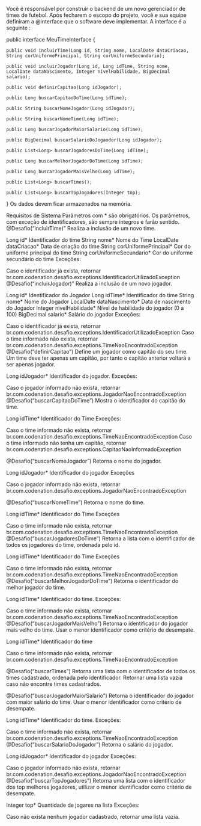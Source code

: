 Você é responsável por construir o backend de um novo gerenciador de times de futebol. Após fecharem o escopo do projeto, você e sua equipe definiram a @interface que o software deve implementar. A interface é a seguinte :

public interface MeuTimeInterface {

	public void incluirTime(Long id, String nome, LocalDate dataCriacao, String corUniformePrincipal, String corUniformeSecundario);

	public void incluirJogador(Long id, Long idTime, String nome, LocalDate dataNascimento, Integer nivelHabilidade, BigDecimal salario);

	public void definirCapitao(Long idJogador);

	public Long buscarCapitaoDoTime(Long idTime);

	public String buscarNomeJogador(Long idJogador);

	public String buscarNomeTime(Long idTime);

	public Long buscarJogadorMaiorSalario(Long idTime);

	public BigDecimal buscarSalarioDoJogaodor(Long idJogador);

	public List<Long> buscarJogadoresDoTime(Long idTime);

	public Long buscarMelhorJogadorDoTime(Long idTime);

	public Long buscarJogadorMaisVelho(Long idTime);

	public List<Long> buscarTimes();

	public List<Long> buscarTopJogadores(Integer top);
}
Os dados devem ficar armazenados na memória.

Requisitos de Sistema
Parâmetros com * são obrigatórios.
Os parâmetros, com exceção de identificadores, são sempre íntegros e farão sentido.
@Desafio(“incluirTime)”
Realiza a inclusão de um novo time.

Long id* Identificador do time
String nome* Nome do Time
LocalDate dataCriacao* Data de criação do time
String corUniformePrincipal* Cor do uniforme principal do time
String corUniformeSecundario* Cor do uniforme secundário do time
Exceções:

Caso o identificador já exista, retornar br.com.codenation.desafio.exceptions.IdentificadorUtilizadoException
@Desafio(“incluirJogador)”
Realiza a inclusão de um novo jogador.

Long id* Identificador do Jogador
Long idTime* Identificador do time
String nome* Nome do Jogador
LocalDate dataNascimento* Data de nascimento do Jogador
Integer nivelHabilidade* Nível de habilidade do jogador (0 a 100)
BigDecimal salario* Salário do jogador
Exceções:

Caso o identificador já exista, retornar br.com.codenation.desafio.exceptions.IdentificadorUtilizadoException
Caso o time informado não exista, retornar br.com.codenation.desafio.exceptions.TimeNaoEncontradoException
@Desafio(“definirCapitao”)
Define um jogador como capitão do seu time. Um time deve ter apenas um capitão, por tanto o capitão anterior voltará a ser apenas jogador.

Long idJogador* Identificador do jogador.
Exceções:

Caso o jogador informado não exista, retornar br.com.codenation.desafio.exceptions.JogadorNaoEncontradoException
@Desafio(“buscarCapitaoDoTime”)
Mostra o identificador do capitão do time.

Long idTime* Identificador do Time
Exceções:

Caso o time informado não exista, retornar br.com.codenation.desafio.exceptions.TimeNaoEncontradoException
Caso o time informado não tenha um capitão, retornar br.com.codenation.desafio.exceptions.CapitaoNaoInformadoException

@Desafio(“buscarNomeJogador”)
Retorna o nome do jogador.

Long idJogador* Identificador do jogador
Exceções

Caso o jogador informado não exista, retornar br.com.codenation.desafio.exceptions.JogadorNaoEncontradoException

@Desafio(“buscarNomeTime”)
Retorna o nome do time.

Long idTime* Identificador do Time
Exceções

Caso o time informado não exista, retornar br.com.codenation.desafio.exceptions.TimeNaoEncontradoException
@Desafio(“buscarJogadoresDoTime”)
Retorna a lista com o identificador de todos os jogadores do time, ordenada pelo id.

Long idTime* Identificador do Time
Exceções

Caso o time informado não exista, retornar br.com.codenation.desafio.exceptions.TimeNaoEncontradoException
@Desafio(“buscarMelhorJogadorDoTime”)
Retorna o identificador do melhor jogador do time.

Long idTime* Identificador do time.
Exceções:

Caso o time informado não exista, retornar br.com.codenation.desafio.exceptions.TimeNaoEncontradoException
@Desafio(“buscarJogadorMaisVelho”)
Retorna o identificador do jogador mais velho do time. Usar o menor identificador como critério de desempate.

Long idTime* Identificador do time

Caso o time informado não exista, retornar br.com.codenation.desafio.exceptions.TimeNaoEncontradoException

@Desafio(“buscarTimes”)
Retorna uma lista com o identificador de todos os times cadastrado, ordenada pelo identificador. Retornar uma lista vazia caso não encontre times cadastrados.

@Desafio(“buscarJogadorMaiorSalario”)
Retorna o identificador do jogador com maior salário do time. Usar o menor identificador como critério de desempate.

Long idTime* Identificador do time.
Exceções:

Caso o time informado não exista, retornar br.com.codenation.desafio.exceptions.TimeNaoEncontradoException
@Desafio(“buscarSalarioDoJogador”)
Retorna o salário do jogador.

Long idJogador* Identificador do jogador
Exceções:

Caso o jogador informado não exista, retornar br.com.codenation.desafio.exceptions.JogadorNaoEncontradoException
@Desafio(“buscarTopJogadores”)
Retorna uma lista com o identificador dos top melhores jogadores, utilizar o menor identificador como critério de desempate.

Integer top* Quantidade de jogares na lista
Exceções:

Caso não exista nenhum jogador cadastrado, retornar uma lista vazia.
